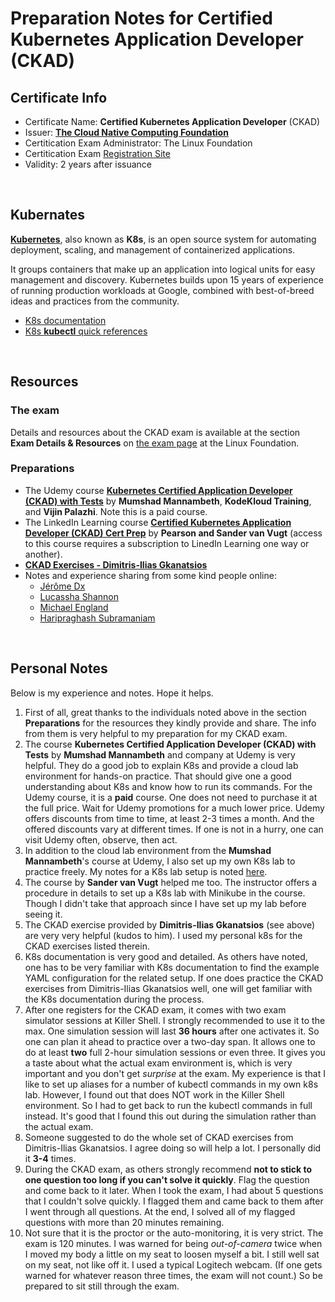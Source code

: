 # Preparation Notes for Certified Kubernetes Application Developer (CKAD)

## Certificate Info

- Certificate Name: **Certified Kubernetes Application Developer** (CKAD)
- Issuer: [**The Cloud Native Computing Foundation**](https://www.cncf.io/)
- Certitication Exam Administrator: The Linux Foundation
- Certitication Exam [Registration Site](https://training.linuxfoundation.org/certification/certified-kubernetes-application-developer-ckad/)
- Validity: 2 years after issuance

<br/>

## Kubernates

[**Kubernetes**](https://kubernetes.io/), also known as **K8s**, is an open source system for automating deployment, scaling, and management of containerized applications.

It groups containers that make up an application into logical units for easy management and discovery. Kubernetes builds upon 15 years of experience of running production workloads at Google, combined with best-of-breed ideas and practices from the community.

- [K8s documentation](https://kubernetes.io/docs/home/)
- [K8s **kubectl** quick references](https://kubernetes.io/docs/reference/kubectl/quick-reference/)

<br/>

## Resources

### The exam

Details and resources about the CKAD exam is available at the section **Exam Details & Resources** on [the exam page](https://training.linuxfoundation.org/certification/certified-kubernetes-application-developer-ckad/) at the Linux Foundation.<br/>

### Preparations

- The Udemy course [**Kubernetes Certified Application Developer (CKAD) with Tests**](https://www.udemy.com/course/certified-kubernetes-application-developer/) by **Mumshad Mannambeth**, **KodeKloud Training**, and **Vijin Palazhi**. Note this is a paid course.
- The LinkedIn Learning course [**Certified Kubernetes Application Developer (CKAD) Cert Prep**](https://www.linkedin.com/learning/certified-kubernetes-application-developer-ckad-cert-prep/certified-kubernetes-application-developer-ckad-introduction?u=110661266) by **Pearson and Sander van Vugt** (access to this course requires a subscription to LinedIn Learning one way or another).
- [**CKAD Exercises - Dimitris-Ilias Gkanatsios**](https://github.com/dgkanatsios/CKAD-exercises)
- Notes and experience sharing from some kind people online:
  - [Jérôme Dx](https://dev.to/jdxlabs/efficient-tips-to-pass-the-ckad-exam-46l7)
  - [Lucassha Shannon](https://github.com/lucassha/CKAD-resources?tab=readme-ov-file)
  - [Michael England](https://medium.com/@michael_england/how-i-passed-the-certified-kubernetes-application-developer-ckad-exam-cd443f160643)
  - [Haripraghash Subramaniam](https://medium.com/@harioverhere/ckad-certified-kubernetes-application-developer-my-journey-3afb0901014)

<br/>

## Personal Notes

Below is my experience and notes. Hope it helps.

1. First of all, great thanks to the individuals noted above in the section **Preparations** for the resources they kindly provide and share. The info from them is very helpful to my preparation for my CKAD exam.
1. The course **Kubernetes Certified Application Developer (CKAD) with Tests** by **Mumshad Mannambeth** and company at Udemy is very helpful. They do a good job to explain K8s and provide a cloud lab environment for hands-on practice. That should give one a good understanding about K8s and know how to run its commands. For the Udemy course, it is a **paid** course. One does not need to purchase it at the full price. Wait for Udemy promotions for a much lower price. Udemy offers discounts from time to time, at least 2-3 times a month. And the offered discounts vary at different times. If one is not in a hurry, one can visit Udemy often, observe, then act.
1. In addition to the cloud lab environment from the **Mumshad Mannambeth**'s course at Udemy, I also set up my own K8s lab to practice freely. My notes for a K8s lab setup is noted [here](../../lab/k8s/kuberneteslab.md).
1. The course by **Sander van Vugt** helped me too. The instructor offers a procedure in details to set up a K8s lab with Minikube in the course. Though I didn't take that approach since I have set up my lab before seeing it.
1. The CKAD exercise provided by **Dimitris-Ilias Gkanatsios** (see above) are very very helpful (kudos to him). I used my personal k8s for the CKAD exercises listed therein.
1. K8s documentation is very good and detailed. As others have noted, one has to be very familiar with K8s documentation to find the example YAML configuration for the related setup. If one does practice the CKAD exercises from Dimitris-Ilias Gkanatsios well, one will get familiar with the K8s documentation during the process.
1. After one registers for the CKAD exam, it comes with two exam simulator sessions at Killer Shell. I strongly recommended to use it to the max. One simulation session will last **36 hours** after one activates it. So one can plan it ahead to practice over a two-day span. It allows one to do at least **two** full 2-hour simulation sessions or even three. It gives you a taste about what the actual exam environment is, which is very important and you don't get _surprise_ at the exam. My experience is that I like to set up aliases for a number of kubectl commands in my own k8s lab. However, I found out that does NOT work in the Killer Shell environment. So I had to get back to run the kubectl commands in full instead. It's good that I found this out during the simulation rather than the actual exam.
1. Someone suggested to do the whole set of CKAD exercises from Dimitris-Ilias Gkanatsios. I agree doing so will help a lot. I personally did it **3-4** times.
1. During the CKAD exam, as others strongly recommend **not to stick to one question too long if you can't solve it quickly**. Flag the question and come back to it later. When I took the exam, I had about 5 questions that I couldn't solve quickly. I flagged them and came back to them after I went through all questions. At the end, I solved all of my flagged questions with more than 20 minutes remaining.
1. Not sure that it is the proctor or the auto-monitoring, it is very strict. The exam is 120 minutes. I was warned for being _out-of-camera_ twice when I moved my body a little on my seat to loosen myself a bit. I still well sat on my seat, not like off it. I used a typical Logitech webcam. (If one gets warned for whatever reason three times, the exam will not count.) So be prepared to sit still through the exam.
